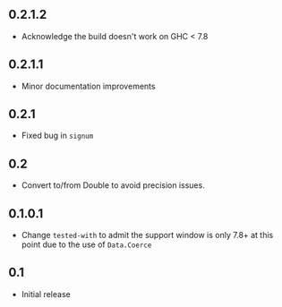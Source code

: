 0.2.1.2
-------
* Acknowledge the build doesn't work on GHC < 7.8

0.2.1.1
-------
* Minor documentation improvements

0.2.1
-----
* Fixed bug in `signum`

0.2
---
* Convert to/from Double to avoid precision issues.

0.1.0.1
-------
* Change `tested-with` to admit the support window is only 7.8+ at this point due to the use of `Data.Coerce`

0.1
---
* Initial release

